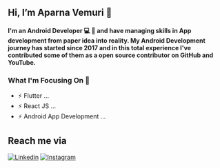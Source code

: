 ## Hi, I’m Aparna Vemuri 👋

#### I'm an Android Developer 💻 📱 and have managing skills in App development from paper idea into reality. My Android Development journey has started since 2017 and in this total experience I've contributed some of them as a open source contributor on GitHub and YouTube.

### What I'm Focusing On :muscle:

- ⚡ Flutter ...
- ⚡ React JS ...
- ⚡ Android App Development ...


## Reach me via

[![Linkedin](https://img.shields.io/badge/LinkedIn-blue.svg?style=for-the-badge&logo=linkedin)](https://www.linkedin.com/in/aparna-vemuri-550446193/)
[![Instagram](https://img.shields.io/badge/Instagram-gray.svg?style=for-the-badge&logo=instagram)](https://www.instagram.com/vemuri_aparna/)
